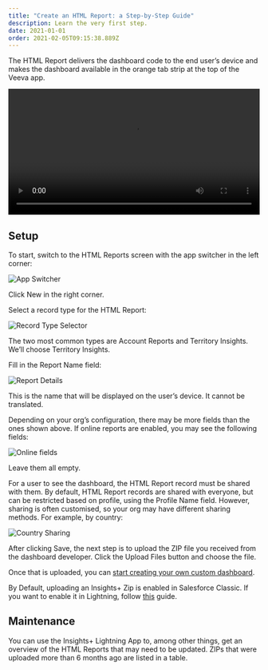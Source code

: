 ```yaml
---
title: "Create an HTML Report: a Step-by-Step Guide"
description: Learn the very first step.
date: 2021-01-01
order: 2021-02-05T09:15:38.889Z
---
```


The HTML Report delivers the dashboard code to the end user’s device and makes the dashboard available in the orange tab strip at the top of the Veeva app.

<video width="100%" controls>
  <source src="/static/video/dashboard-html-report.mov" type="video/mp4">
</video>

## Setup

To start, switch to the HTML Reports screen with the app switcher in the left corner:

![App Switcher](/static/img/dashboard-html-report-01.png "App Switcher")

Click New in the right corner.

Select a record type for the HTML Report:

![Record Type Selector](/static/img/dashboard-html-report-02.png "Record Type Selector")

The two most common types are Account Reports and Territory Insights. We’ll choose Territory Insights.

Fill in the Report Name field:

![Report Details](/static/img/dashboard-html-report-03.png "Report Details")

This is the name that will be displayed on the user’s device. It cannot be translated.

Depending on your org’s configuration, there may be more fields than the ones shown above. If online reports are enabled, you may see the following fields:

![Online fields](/static/img/dashboard-html-report-04.png "Online fields")

Leave them all empty.

For a user to see the dashboard, the HTML Report record must be shared with them. By default, HTML Report records are shared with everyone, but can be restricted based on profile, using the Profile Name field. However, sharing is often customised, so your org may have different sharing methods. For example, by country:

![Country Sharing](/static/img/dashboard-html-report-05.png "Country Sharing")

After clicking Save, the next step is to upload the ZIP file you received from the dashboard developer. Click the Upload Files button and choose the file.

Once that is uploaded, you can [start creating your own custom dashboard](/guides/create-a-layout-and-tabs-a-step-by-step-guide).

By Default, uploading an Insights+ Zip is enabled in Salesforce Classic. If you want to enable it in Lightning, follow [this](https://crmhelp.veeva.com/doc/Content/CRM_topics/General/Lightning/UsingSalesforceFiles.htm#SyncingSalesforceFilestoMobileDevices) guide.

## Maintenance

You can use the Insights+ Lightning App to, among other things, get an overview of the HTML Reports that may need to be updated. ZIPs that were uploaded more than 6 months ago are listed in a table.
